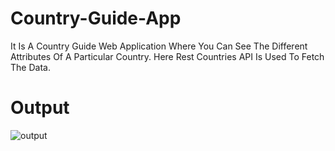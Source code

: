 # Country-Guide-App
It Is A Country Guide Web Application Where You Can See The Different Attributes Of A Particular Country. Here Rest Countries API Is Used To Fetch The Data.
# Output
![output](https://user-images.githubusercontent.com/89305385/210048321-5efd693b-d3ac-423e-ad5f-0f96b34d08d0.png)
